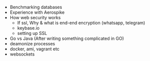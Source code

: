 - Benchmarking databases
- Experience with Aerospike
- How web security works
  - If ssl, Why & what is end-end encryption (whatsapp, telegram)
  - keybase.io
  - setting up SSL
- Go vs Java (After writing something complicated in GO)
- deamonize processes
- docker, ami, vagrant etc
- websockets
